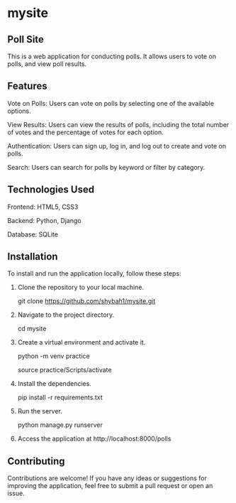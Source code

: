 # mysite
## Poll Site
This is a web application for conducting polls. It allows users to vote on polls, and view poll results.

## Features
Vote on Polls: Users can vote on polls by selecting one of the available options.

View Results: Users can view the results of polls, including the total number of votes and the percentage of votes for each option.

Authentication: Users can sign up, log in, and log out to create and vote on polls.

Search: Users can search for polls by keyword or filter by category.

## Technologies Used
Frontend: HTML5, CSS3

Backend: Python, Django

Database: SQLite


## Installation
To install and run the application locally, follow these steps:

1. Clone the repository to your local machine.

    git clone https://github.com/shybah1/mysite.git

2. Navigate to the project directory.

    cd mysite

3. Create a virtual environment and activate it.

    python -m venv practice
  
    source practice/Scripts/activate
    
    
4. Install the dependencies.

    pip install -r requirements.txt

5. Run the server.

    python manage.py runserver
    
6. Access the application at http://localhost:8000/polls
     
## Contributing
Contributions are welcome! If you have any ideas or suggestions for improving the application, feel free to submit a pull request or open an issue.
